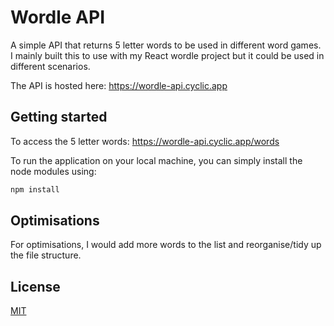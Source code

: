 # Wordle API

A simple API that returns 5 letter words to be used in different word games. I mainly built this to use with my React wordle project but it could be used in different scenarios. 

The API is hosted here: https://wordle-api.cyclic.app

## Getting started

To access the 5 letter words: https://wordle-api.cyclic.app/words

To run the application on your local machine, you can simply install the node modules using:

```bash
npm install
```

## Optimisations

For optimisations, I would add more words to the list and reorganise/tidy up the file structure.

## License

[MIT](https://choosealicense.com/licenses/mit/)

